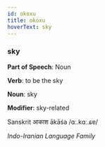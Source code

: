 ```yaml
---
id: okoxu
title: okoxu
hoverText: sky
---
```


### sky

**Part of Speech**: Noun

**Verb**: to be the sky

**Noun**: sky

**Modifier**: sky-related

Sanskrit आकाश ākāśa /ɑː.kɑː.ɕɐ/

*Indo-Iranian Language Family*